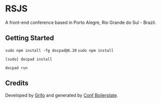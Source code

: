 RSJS
====

A front-end conference based in Porto Alegre, Rio Grande do Sul - Brazil.

## Getting Started

```sudo npm install -fg docpad@6.20```
```sudo npm install```

```[sudo] docpad install```

```docpad run```

## Credits

Developed by [Grifo](http://gri.fo) and generated by [Conf Boilerplate](http://github.com/braziljs/conf-boilerplate).